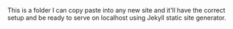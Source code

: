 This is a folder I can copy paste into any new site and it'll have the correct setup and be ready to serve on localhost using Jekyll static site generator. 
